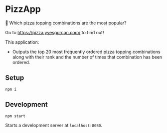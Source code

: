 # PizzApp

🍕 Which pizza topping combinations are the most popular?

Go to https://pizza.yvesgurcan.com/ to find out!

This application:

-   Outputs the top 20 most frequently ordered pizza topping combinations along with their rank and the number of times that combination has been ordered.

## Setup

    npm i

## Development

    npm start

Starts a development server at `localhost:8080`.
